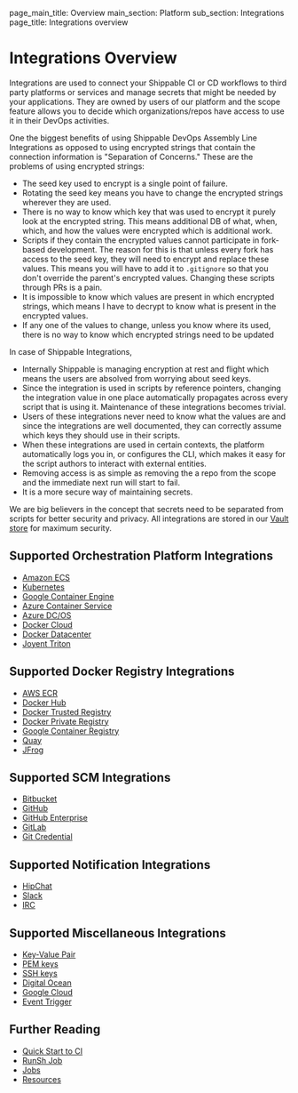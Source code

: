 page_main_title: Overview
main_section: Platform
sub_section: Integrations
page_title: Integrations overview

# Integrations Overview
Integrations are used to connect your Shippable CI or CD workflows to third party platforms or services and manage secrets that might be needed by your applications. They are owned by users of our platform and the scope feature allows you to decide which organizations/repos have access to use it in their DevOps activities.

One the biggest benefits of using Shippable DevOps Assembly Line Integrations as opposed to using encrypted strings that contain the connection information is "Separation of Concerns." These are the problems of using encrypted strings:

* The seed key used to encrypt is a single point of failure.
* Rotating the seed key means you have to change the encrypted strings wherever they are used.
* There is no way to know which key that was used to encrypt it purely look at the encrypted string. This means additional DB of what, when, which, and how the values were encrypted which is additional work.
* Scripts if they contain the encrypted values cannot participate in fork-based development. The reason for this is that unless every fork has access to the seed key, they will need to encrypt and replace these values. This means you will have to add it to `.gitignore` so that you don't override the parent's encrypted values. Changing these scripts through PRs is a pain.
* It is impossible to know which values are present in which encrypted strings, which means I have to decrypt to know what is present in the encrypted values.
* If any one of the values to change, unless you know where its used, there is no way to know which encrypted strings need to be updated

In case of Shippable Integrations,

* Internally Shippable is managing encryption at rest and flight which means the users are absolved from worrying about seed keys.
* Since the integration is used in scripts by reference pointers, changing the integration value in one place automatically propagates across every script that is using it. Maintenance of these integrations becomes trivial.
* Users of these integrations never need to know what the values are and since the integrations are well documented, they can correctly assume which keys they should use in their scripts.
* When these integrations are used in certain contexts, the platform automatically logs you in, or configures the CLI, which makes it easy for the script authors to interact with external entities.
* Removing access is as simple as removing the a repo from the scope and the immediate next run will start to fail.
* It is a more secure way of maintaining secrets.

We are big believers in the concept that secrets need to be separated from scripts for better security and privacy. All integrations are stored in our <a href="https://www.vaultproject.io/">Vault store</a> for maximum security.

## Supported Orchestration Platform Integrations

- [Amazon ECS](/platform/integration/amazon-ecs)
- [Kubernetes](/platform/integration/kubernetes)
- [Google Container Engine](/platform/integration/gke)
- [Azure Container Service](/platform/integration/azure-dcos)
- [Azure DC/OS](/platform/integration/azure-dcos)
- [Docker Cloud](/platform/integration/docker-cloud)
- [Docker Datacenter](/platform/integration/docker-datacenter)
- [Joyent Triton](/platform/integration/tripub)

## Supported Docker Registry Integrations

- [AWS ECR](/platform/integration/aws-keys)
- [Docker Hub](/platform/integration/docker-hub)
- [Docker Trusted Registry](/platform/integration/docker-trusted-registry)
- [Docker Private Registry](/platform/integration/docker-private-registry)
- [Google Container Registry](/platform/integration/gcr)
- [Quay](/platform/integration/quay)
- [JFrog](/platform/integration/jfrog-artifactoryKey)

## Supported SCM Integrations

- [Bitbucket](/platform/integration/bitbucket)
- [GitHub](/platform/integration/github)
- [GitHub Enterprise](/platform/integration/github-enterprise)
- [GitLab](/platform/integration/gitlab)
- [Git Credential](/platform/integration/git-credential)

## Supported Notification Integrations

- [HipChat](/platform/integration/hipchat)
- [Slack](/platform/integration/slack)
- [IRC](/integration/irc/)

## Supported Miscellaneous Integrations

- [Key-Value Pair](/platform/integration/key-value)
- [PEM keys](/platform/integration/pemKey)
- [SSH keys](/platform/integration/key-ssh)
- [Digital Ocean](/platform/integration/do)
- [Google Cloud](/platform/integration/gce)
- [Event Trigger](/platform/integration/event-trigger)

## Further Reading
* [Quick Start to CI](/getting-started/ci-sample)
* [RunSh Job](/platform/workflow/job/runsh)
* [Jobs](/platform/workflow/job/overview)
* [Resources](/platform/workflow/resource/overview)
